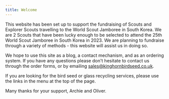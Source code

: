 ```yaml
---
title: Welcome
---
```


This website has been set up to support the fundraising of Scouts and Explorer Scouts travelling to the World Scout Jamboree in South Korea. We are 2 Scouts that have been lucky enough to be selected to attend the 25th World Scout Jamboree in South Korea in 2023. We are planning to fundraise through a variety of methods - this website will assist us in doing so.

We hope to use this site as a blog, a contact mechanism, and as an ordering system. If you have any questions please don't hesitate to contact us through the order forms, or by emailing sales@kinghornbirdseed.co.uk.

If you are looking for the bird seed or glass recycling services, please use the links in the menu at the top of the page.

Many thanks for your support,
Archie and Oliver.
